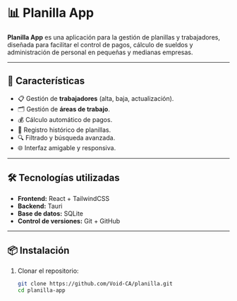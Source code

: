 # 📊 Planilla App

**Planilla App** es una aplicación para la gestión de planillas y trabajadores, diseñada para facilitar el control de pagos, cálculo de sueldos y administración de personal en pequeñas y medianas empresas.

---

## 🚀 Características
- 📋 Gestión de **trabajadores** (alta, baja, actualización).
- 🗂 Gestión de **áreas de trabajo**.
- 💰 Cálculo automático de pagos.
- 📅 Registro histórico de planillas.
- 🔍 Filtrado y búsqueda avanzada.
- 🌐 Interfaz amigable y responsiva.

---

## 🛠 Tecnologías utilizadas
- **Frontend:** React + TailwindCSS
- **Backend:** Tauri
- **Base de datos:** SQLite 
- **Control de versiones:** Git + GitHub

---

## 📦 Instalación

1. Clonar el repositorio:
   ```bash
   git clone https://github.com/Void-CA/planilla.git
   cd planilla-app
